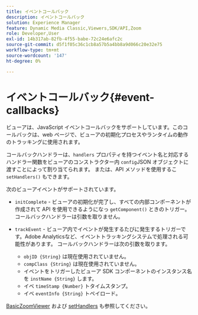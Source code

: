 ```yaml
---
title: イベントコールバック
description: イベントコールバック
solution: Experience Manager
feature: Dynamic Media Classic,Viewers,SDK/API,Zoom
role: Developer,User
exl-id: 14b317ab-82fb-4f55-babe-72c24e6afc2c
source-git-commit: d5f1f05c36c1cb8a57b5a4bb8a9d066c20e32e75
workflow-type: tm+mt
source-wordcount: '147'
ht-degree: 0%

---
```


# イベントコールバック{#event-callbacks}

ビューアは、JavaScript イベントコールバックをサポートしています。このコールバックは、web ページで、ビューアの初期化プロセスやランタイムの動作のトラッキングに使用されます。

コールバックハンドラーは、`handlers` プロパティを持つイベント名と対応するハンドラー関数をビューアのコンストラクター内 `config`JSON オブジェクトに渡すことによって割り当てられます。 または、API メソッドを使用するこ `setHandlers()` もできます。

次のビューアイベントがサポートされています。

* `initComplete` - ビューアの初期化が完了し、すべての内部コンポーネントが作成されて API を使用できるようになっ `getComponent()` ときのトリガー。 コールバックハンドラーは引数を取りません。

* `trackEvent` - ビューア内でイベントが発生するたびに発生するトリガーです。Adobe Analyticsなど、イベントトラッキングシステムで処理される可能性があります。 コールバックハンドラーは次の引数を取ります。

   * `objID {String}` は現在使用されていません。
   * `compClass {String}` は現在使用されていません。
   * イベントをトリガーしたビューア SDK コンポーネントのインスタンス名を `instName {String}` します。
   * イベ `timeStamp {Number}` トタイムスタンプ。
   * イベ `eventInfo {String}` トペイロード。

[BasicZoomViewer](../../c-html5-s7-aem-asset-viewers/c-html5-20-basic-zoom-viewer-about/c-html5-20-basic-zoom-viewer-javascriptapiref/r-html5-basic-zoom-viewer-20-javascriptapiref-basiczoomviewer.md#reference-bd16cadc0c054fafb0db4994741d47cd) および [setHandlers](../../c-html5-s7-aem-asset-viewers/c-html5-20-basic-zoom-viewer-about/c-html5-20-basic-zoom-viewer-javascriptapiref/r-html5-basic-zoom-viewer-20-javascriptapiref-sethandlers.md#reference-b748b29eaafa463a9d1723cb7b86f0d9) も参照してください。

